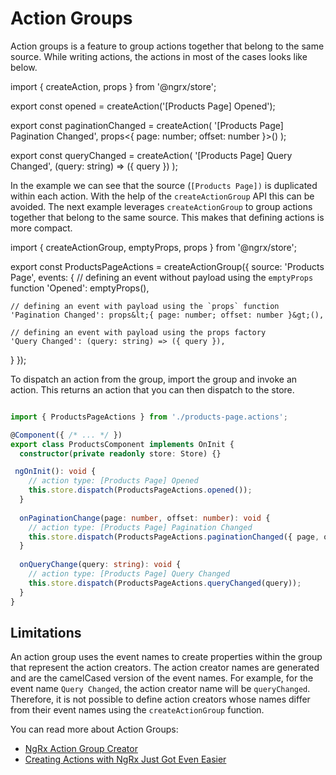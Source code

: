 # Action Groups

Action groups is a feature to group actions together that belong to the same source. While writing actions, the actions in most of the cases looks like below.

<code-example header="products-page.actions.ts">
import { createAction, props } from '@ngrx/store';

export const opened = createAction('[Products Page] Opened');

export const paginationChanged = createAction(
  '[Products Page] Pagination Changed',
  props&lt;{ page: number; offset: number }&gt;()
);

export const queryChanged = createAction(
  '[Products Page] Query Changed',
  (query: string) => ({ query })
);
</code-example>


In the example we can see that the source (`[Products Page])` is duplicated within each action. With the help of the `createActionGroup` API this can be avoided. 
The next example leverages `createActionGroup` to group actions together that belong to the same source. This makes that defining actions is more compact.

<code-example header="products-page.actions.ts">
import { createActionGroup, emptyProps, props } from '@ngrx/store';

export const ProductsPageActions = createActionGroup({
  source: 'Products Page',
  events: {
    // defining an event without payload using the `emptyProps` function
    'Opened': emptyProps(),
    
    // defining an event with payload using the `props` function
    'Pagination Changed': props&lt;{ page: number; offset: number }&gt;(),
    
    // defining an event with payload using the props factory
    'Query Changed': (query: string) => ({ query }),
  }
});
</code-example>

To dispatch an action from the group, import the group and invoke an action.
This returns an action that you can then dispatch to the store.

```typescript

import { ProductsPageActions } from './products-page.actions';

@Component({ /* ... */ })
export class ProductsComponent implements OnInit {
  constructor(private readonly store: Store) {}

 ngOnInit(): void {
    // action type: [Products Page] Opened
    this.store.dispatch(ProductsPageActions.opened());
  }
  
  onPaginationChange(page: number, offset: number): void {
    // action type: [Products Page] Pagination Changed
    this.store.dispatch(ProductsPageActions.paginationChanged({ page, offset }));
  }
  
  onQueryChange(query: string): void {
    // action type: [Products Page] Query Changed
    this.store.dispatch(ProductsPageActions.queryChanged(query));
  }
}

```

## Limitations

An action group uses the event names to create properties within the group that represent the action creators. 
The action creator names are generated and are the camelCased version of the event names.
For example, for the event name `Query Changed`, the action creator name will be `queryChanged`.
Therefore, it is not possible to define action creators whose names differ from their event names using the `createActionGroup` function.

You can read more about Action Groups:

- [NgRx Action Group Creator](https://dev.to/ngrx/ngrx-action-group-creator-1deh)
- [Creating Actions with NgRx Just Got Even Easier](https://www.youtube.com/watch?v=rk83ZMqEDV4)
